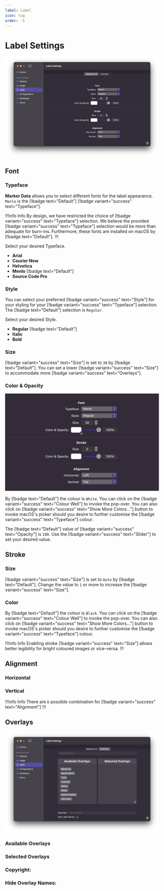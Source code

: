```yaml
---
label: Label
icon: tag
order: -5
---
```

# Label Settings

![Label Settings](/assets/md-label-settings.png)

## Font

### Typeface

**Marker Data** allows you to select different fonts for the label appearance. `Menlo` is the [!badge text="Default"] [!badge variant="success" text="Typeface"].

!!!info Info
By design, we have restricted the choice of [!badge variant="success" text="Typeface"] selection. We believe the provided [!badge variant="success" text="Typeface"] selection would be more than adequate for burn-ins. Furthermore, these fonts are installed on macOS by [!badge text="Default"].
!!!

Select your desired Typeface.
- **Arial**
- **Courier New**
- **Helvetica**
- **Menlo** [!badge text="Default"]
- **Source Code Pro**

### Style

You can select your preferred [!badge variant="success" text="Style"] for your styling for your [!badge variant="success" text="Typeface"] selection. The [!badge text="Default"] selection is `Regular`.

Select your desired Style.
- **Regular** [!badge text="Default"]
- **Italic**
- **Bold**

### Size

[!badge variant="success" text="Size"] is set to `30` by [!badge text="Default"]. You can set a lower [!badge variant="success" text="Size"] to accommodate more [!badge variant="success" text="Overlays"].

### Color & Opacity

![](/assets/md-label-settings_01.gif)

By [!badge text="Default"] the colour is `White`. You can click on the [!badge variant="success" text="Colour Well"] to invoke the pop-over. You can also click on [!badge variant="success" text="Show More Colors..."] button to invoke macOS's picker should you desire to further customise the [!badge variant="success" text="Typeface"] colour.

The [!badge text="Default"] value of [!badge variant="success" text="Opacity"] is `100`. Use the [!badge variant="success" text="Slider"] to set your desired value.

## Stroke

### Size

[!badge variant="success" text="Size"] is set to `Auto` by [!badge text="Default"]. Change the value to `1` or more to increase the [!badge variant="success" text="Size"].

### Color

By [!badge text="Default"] the colour is `Black`. You can click on the [!badge variant="success" text="Colour Well"] to invoke the pop-over. You can also click on [!badge variant="success" text="Show More Colors..."] button to invoke macOS's picker should you desire to further customise the [!badge variant="success" text="Typeface"] colour.

!!!info Info
Enabling stroke [!badge variant="success" text="Size"] allows better legibility for bright coloured images or vice-versa.
!!!

## Alignment

### Horizontal

### Vertical

!!!info Info
There are `6` possible combination for [!badge variant="success" text="Alignment"]
!!!

## Overlays

![](/assets/md-label-overlays-settings.png)

### Available Overlays

### Selected Overlays

### Copyright:

### Hide Overlay Names:
